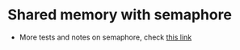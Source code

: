 # Shared memory with semaphore

* More tests and notes on semaphore, check [this link](../../1_mutex-and-semaphore/2_semaphore/)